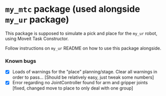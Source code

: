 # `my_mtc` package (used alongside `my_ur` package)

This package is supposed to simulate a pick and place for the `my_ur` robot, using Moveit Task Constructor.

Follow instructions on `my_ur` README on how to use this package alongside.

### Known bugs
- [x] Loads of warnings for the "place" planning/stage. Clear all warnings in order to pass... [Should be relatively easy, just tweak some numbers]
- [x] Error regarding no JointController found for arm and gripper joints [fixed, changed move to place to only deal with one group]